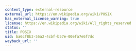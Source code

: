 ```yaml
---
content_type: external-resource
external_url: https://en.wikipedia.org/wiki/POSIX
has_external_license_warning: true
license: https://en.wikipedia.org/wiki/All_rights_reserved
status: ''
title: POSIX
uid: ba6cf8b3-56a2-4cbf-b57e-00efa7e6f7dc
wayback_url: ''
---
```

